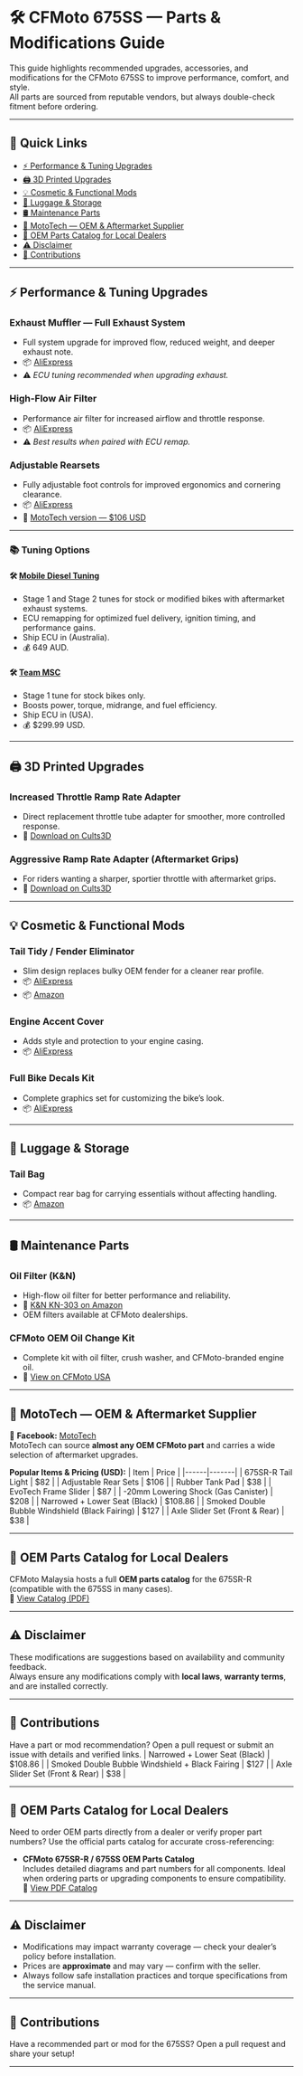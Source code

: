# 🛠️ CFMoto 675SS — Parts & Modifications Guide

This guide highlights recommended upgrades, accessories, and modifications for the CFMoto 675SS to improve performance, comfort, and style.  
All parts are sourced from reputable vendors, but always double-check fitment before ordering.

---

## 📎 Quick Links

- [⚡ Performance & Tuning Upgrades](#-performance--tuning-upgrades)  
- [🖨️ 3D Printed Upgrades](#%EF%B8%8F-3d-printed-upgrades)  
- [💡 Cosmetic & Functional Mods](#-cosmetic--functional-mods)  
- [🎒 Luggage & Storage](#-luggage--storage)  
- [🛢️ Maintenance Parts](#-maintenance-parts)  
- [🏪 MotoTech — OEM & Aftermarket Supplier](#-mototech--oem--aftermarket-supplier)  
- [📑 OEM Parts Catalog for Local Dealers](#-oem-parts-catalog-for-local-dealers)  
- [⚠️ Disclaimer](#%EF%B8%8F-disclaimer)  
- [📣 Contributions](#-contributions)

---

## ⚡ Performance & Tuning Upgrades

### **Exhaust Muffler — Full Exhaust System**
- Full system upgrade for improved flow, reduced weight, and deeper exhaust note.  
- 📦 [AliExpress](https://www.aliexpress.us/item/3256808620072313.html)  
- ⚠️ *ECU tuning recommended when upgrading exhaust.*

### **High-Flow Air Filter**
- Performance air filter for increased airflow and throttle response.  
- 📦 [AliExpress](https://www.aliexpress.us/item/3256809267808792.html)  
- ⚠️ *Best results when paired with ECU remap.*

### **Adjustable Rearsets**
- Fully adjustable foot controls for improved ergonomics and cornering clearance.  
- 📦 [AliExpress](https://www.aliexpress.us/item/3256809332018304.html)  
- 🛒 [MotoTech version — $106 USD](https://www.facebook.com/profile.php?id=61575739142115)

---

### 📚 Tuning Options

#### 🛠️ [Mobile Diesel Tuning](https://www.mobiledieseltuning.com.au/cfmoto675)
- Stage 1 and Stage 2 tunes for stock or modified bikes with aftermarket exhaust systems.  
- ECU remapping for optimized fuel delivery, ignition timing, and performance gains.  
- Ship ECU in (Australia).  
- 💰 649 AUD.

#### 🛠️ [Team MSC](https://teammscparts.com/products/team-msc-cfmoto-675ss-ecu-tune)
- Stage 1 tune for stock bikes only.  
- Boosts power, torque, midrange, and fuel efficiency.  
- Ship ECU in (USA).  
- 💰 $299.99 USD.

---

## 🖨️ 3D Printed Upgrades

### **Increased Throttle Ramp Rate Adapter**
- Direct replacement throttle tube adapter for smoother, more controlled response.  
- 📄 [Download on Cults3D](https://cults3d.com/en/3d-printing/cfmoto-675ss-sr-throttle-tube-adapter)

### **Aggressive Ramp Rate Adapter (Aftermarket Grips)**
- For riders wanting a sharper, sportier throttle with aftermarket grips.  
- 📄 [Download on Cults3D](https://cults3d.com/en/3d-model/gadget/cfmoto-675ss-sr-aggressive-throttle-tube)

---

## 💡 Cosmetic & Functional Mods

### **Tail Tidy / Fender Eliminator**
- Slim design replaces bulky OEM fender for a cleaner rear profile.  
- 📦 [AliExpress](https://www.aliexpress.us/item/3256808490753997.html)  
- 📦 [Amazon](https://www.amazon.com/CFMOTO-Eliminator-License-Adjustable-Bracket/dp/B0F9KNTNHQ)

### **Engine Accent Cover**
- Adds style and protection to your engine casing.  
- 📦 [AliExpress](https://www.aliexpress.us/item/3256809297877920.html)

### **Full Bike Decals Kit**
- Complete graphics set for customizing the bike’s look.  
- 📦 [AliExpress](https://www.aliexpress.us/item/3256809133949104.html)

---

## 🎒 Luggage & Storage

### **Tail Bag**
- Compact rear bag for carrying essentials without affecting handling.  
- 📦 [Amazon](https://www.amazon.com/dp/B0D8K9KV54)

---

## 🛢️ Maintenance Parts

### **Oil Filter (K&N)**
- High-flow oil filter for better performance and reliability.  
- 🛒 [K&N KN-303 on Amazon](https://www.amazon.com/dp/B000E2CVIS)  
- OEM filters available at CFMoto dealerships.

### **CFMoto OEM Oil Change Kit**
- Complete kit with oil filter, crush washer, and CFMoto-branded engine oil.  
- 🛒 [View on CFMoto USA](https://www.cfmotousa.com/oemcatalogs/p/2025_675ss/cfmoto_oil_lubricants/67bf578d332d4850a65c8289/oil-change-kit-675cc-motorcycle)

---

## 🏪 MotoTech — OEM & Aftermarket Supplier

📌 **Facebook:** [MotoTech](https://www.facebook.com/profile.php?id=61575739142115)  
MotoTech can source **almost any OEM CFMoto part** and carries a wide selection of aftermarket upgrades.

**Popular Items & Pricing (USD):**
| Item | Price |
|------|-------|
| 675SR-R Tail Light | $82 |
| Adjustable Rear Sets | $106 |
| Rubber Tank Pad | $38 |
| EvoTech Frame Slider | $87 |
| -20mm Lowering Shock (Gas Canister) | $208 |
| Narrowed + Lower Seat (Black) | $108.86 |
| Smoked Double Bubble Windshield (Black Fairing) | $127 |
| Axle Slider Set (Front & Rear) | $38 |

---

## 📑 OEM Parts Catalog for Local Dealers

CFMoto Malaysia hosts a full **OEM parts catalog** for the 675SR-R (compatible with the 675SS in many cases).  
📄 [View Catalog (PDF)](https://www.cfmotomalaysia.com.my/Source/Spare_Part/parts_catalog/675SR-R%20(U24052025)_NP.PDF)

---

## ⚠️ Disclaimer

These modifications are suggestions based on availability and community feedback.  
Always ensure any modifications comply with **local laws**, **warranty terms**, and are installed correctly.

---

## 📣 Contributions

Have a part or mod recommendation? Open a pull request or submit an issue with details and verified links.
| Narrowed + Lower Seat (Black) | $108.86 |
| Smoked Double Bubble Windshield + Black Fairing | $127 |
| Axle Slider Set (Front & Rear) | $38 |

---

## 📑 OEM Parts Catalog for Local Dealers

Need to order OEM parts directly from a dealer or verify proper part numbers? Use the official parts catalog for accurate cross-referencing:

- **CFMoto 675SR-R / 675SS OEM Parts Catalog**  
  Includes detailed diagrams and part numbers for all components. Ideal when ordering parts or upgrading components to ensure compatibility.  
  📄 [View PDF Catalog](https://www.cfmotomalaysia.com.my/Source/Spare_Part/parts_catalog/675SR-R%20(U24052025)_NP.PDF)

---

## ⚠️ Disclaimer

- Modifications may impact warranty coverage — check your dealer’s policy before installation.  
- Prices are **approximate** and may vary — confirm with the seller.  
- Always follow safe installation practices and torque specifications from the service manual.

---

## 📣 Contributions

Have a recommended part or mod for the 675SS? Open a pull request and share your setup!

---

